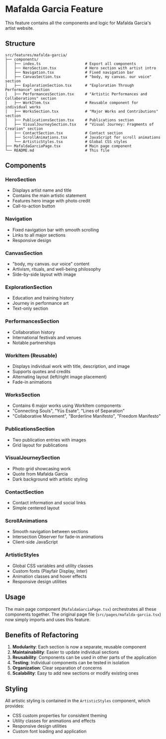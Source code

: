# Mafalda Garcia Feature

This feature contains all the components and logic for Mafalda Garcia's artist website.

## Structure

```
src/features/mafalda-garcia/
├── components/
│   ├── index.ts                    # Export all components
│   ├── HeroSection.tsx             # Hero section with artist intro
│   ├── Navigation.tsx              # Fixed navigation bar
│   ├── CanvasSection.tsx           # "body, my canvas. our voice" section
│   ├── ExplorationSection.tsx      # "Exploration Through Performance" section
│   ├── PerformancesSection.tsx     # "Artistic Performances and Collaborations" section
│   ├── WorkItem.tsx                # Reusable component for individual works
│   ├── WorksSection.tsx            # "Major Works and Contributions" section
│   ├── PublicationsSection.tsx     # Publications section
│   ├── VisualJourneySection.tsx    # "Visual Journey: Fragments of Creation" section
│   ├── ContactSection.tsx          # Contact section
│   ├── ScrollAnimations.tsx        # JavaScript for scroll animations
│   └── ArtisticStyles.tsx          # Global CSS styles
├── MafaldaGarciaPage.tsx           # Main page component
└── README.md                       # This file
```

## Components

### HeroSection
- Displays artist name and title
- Contains the main artistic statement
- Features hero image with photo credit
- Call-to-action button

### Navigation
- Fixed navigation bar with smooth scrolling
- Links to all major sections
- Responsive design

### CanvasSection
- "body, my canvas. our voice" content
- Artivism, rituals, and well-being philosophy
- Side-by-side layout with image

### ExplorationSection
- Education and training history
- Journey in performance art
- Text-only section

### PerformancesSection
- Collaboration history
- International festivals and venues
- Notable partnerships

### WorkItem (Reusable)
- Displays individual work with title, description, and image
- Supports quotes and credits
- Alternating layout (left/right image placement)
- Fade-in animations

### WorksSection
- Contains 6 major works using WorkItem components
- "Connecting Souls", "Yūs Esate", "Lines of Separation"
- "Collaborative Movement", "Borderline Manifesto", "Freedom Manifesto"

### PublicationsSection
- Two publication entries with images
- Grid layout for publications

### VisualJourneySection
- Photo grid showcasing work
- Quote from Mafalda Garcia
- Dark background with artistic styling

### ContactSection
- Contact information and social links
- Simple centered layout

### ScrollAnimations
- Smooth navigation between sections
- Intersection Observer for fade-in animations
- Client-side JavaScript

### ArtisticStyles
- Global CSS variables and utility classes
- Custom fonts (Playfair Display, Inter)
- Animation classes and hover effects
- Responsive design utilities

## Usage

The main page component (`MafaldaGarciaPage.tsx`) orchestrates all these components together. The original page file (`src/pages/mafalda-garcia.tsx`) now simply imports and uses this feature.

## Benefits of Refactoring

1. **Modularity**: Each section is now a separate, reusable component
2. **Maintainability**: Easier to update individual sections
3. **Reusability**: Components can be used in other parts of the application
4. **Testing**: Individual components can be tested in isolation
5. **Organization**: Clear separation of concerns
6. **Scalability**: Easy to add new sections or modify existing ones

## Styling

All artistic styling is contained in the `ArtisticStyles` component, which provides:
- CSS custom properties for consistent theming
- Utility classes for animations and effects
- Responsive design utilities
- Custom font loading and application
